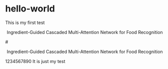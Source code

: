 # hello-world
This is my first test
<p align="center"> Ingredient-Guided Cascaded Multi-Attention Network for Food Recognition</p>
# <p align="center"> Ingredient-Guided Cascaded Multi-Attention Network for Food Recognition</p>
1234567890
It is just my test
